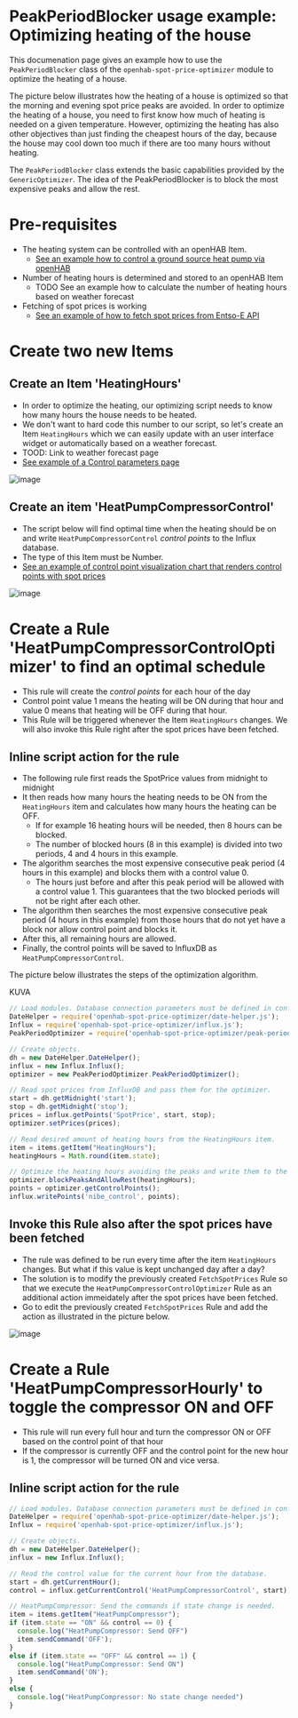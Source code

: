 # PeakPeriodBlocker usage example: Optimizing heating of the house
This documenation page gives an example how to use the `PeakPeriodBlocker` class of the `openhab-spot-price-optimizer` module to optimize the heating of a house.

The picture below illustrates how the heating of a house is optimized so that the morning and evening spot price peaks are avoided. In order to optimize the heating of a house, you need to first know how much of heating is needed on a given temperature. However, optimizing the heating has also other objectives than just finding the cheapest hours of the day, because the house may cool down too much if there are too many hours without heating.

The `PeakPeriodBlocker` class extends the basic capabilities provided by the `GenericOptimizer`. The idea of the PeakPeriodBlocker is to block the most expensive peaks and allow the rest.

# Pre-requisites
- The heating system can be controlled with an openHAB Item.
  - [See an example how to control a ground source heat pump via openHAB](https://github.com/masipila/openhab-spot-price-optimizer/blob/main/doc/Nibe-example.md)
- Number of heating hours is determined and stored to an openHAB Item
  - TODO See an example how to calculate the number of heating hours based on weather forecast
- Fetching of spot prices is working
  - [See an example of how to fetch spot prices from Entso-E API](./Entso-E-example.md)
 
# Create two new Items

## Create an Item 'HeatingHours'
- In order to optimize the heating, our optimizing script needs to know how many hours the house needs to be heated.
- We don't want to hard code this number to our script, so let's create an Item `HeatingHours` which we can easily update with an user interface widget or automatically based on a weather forecast.
- TOOD: Link to weather forecast page
- [See example of a Control parameters page](./Control-parameters-UI-example.md)
  
![image](https://github.com/masipila/openhab-spot-price-optimizer/assets/20110757/fc0e1cdc-dc44-4dc5-a0b4-55c07342fd65)

## Create an item 'HeatPumpCompressorControl'
- The script below will find optimal time when the heating should be on and write `HeatPumpCompressorControl` _control points_ to the Influx database.
- The type of this Item must be Number.
- [See an example of control point visualization chart that renders control points with spot prices](./Control-point-visualization.md)

![image](https://github.com/masipila/openhab-spot-price-optimizer/assets/20110757/e178a888-bd5c-42f2-845c-db5503ec87ee)

# Create a Rule 'HeatPumpCompressorControlOptimizer' to find an optimal schedule
- This rule will create the _control points_ for each hour of the day
- Control point value 1 means the heating will be ON during that hour and value 0 means that heating will be OFF during that hour.
- This Rule will be triggered whenever the Item `HeatingHours` changes. We will also invoke this Rule right after the spot prices have been fetched.

## Inline script action for the rule
- The following rule first reads the SpotPrice values from midnight to midnight
- It then reads how many hours the heating needs to be ON from the `HeatingHours` item and calculates how many hours the heating can be OFF.
  - If for example 16 heating hours will be needed, then 8 hours can be blocked.
  - The number of blocked hours (8 in this example) is divided into two periods, 4 and 4 hours in this example.
- The algorithm searches the most expensive consecutive peak period (4 hours in this example) and blocks them with a control value 0.
  - The hours just before and after this peak period will be allowed with a control value 1. This guarantees that the two blocked periods will not be right after each other.
- The algorithm then searches the most expensive consecutive peak period (4 hours in this example) from those hours that do not yet have a block nor allow control point and blocks it.
- After this, all remaining hours are allowed.
- Finally, the control points will be saved to InfluxDB as `HeatPumpCompressorControl`.

The picture below illustrates the steps of the optimization algorithm.

KUVA

```Javascript
// Load modules. Database connection parameters must be defined in config.js.
DateHelper = require('openhab-spot-price-optimizer/date-helper.js');
Influx = require('openhab-spot-price-optimizer/influx.js');
PeakPeriodOptimizer = require('openhab-spot-price-optimizer/peak-period-optimizer.js');

// Create objects.
dh = new DateHelper.DateHelper();
influx = new Influx.Influx();
optimizer = new PeakPeriodOptimizer.PeakPeriodOptimizer();

// Read spot prices from InfluxDB and pass them for the optimizer.
start = dh.getMidnight('start');
stop = dh.getMidnight('stop');
prices = influx.getPoints('SpotPrice', start, stop);
optimizer.setPrices(prices);

// Read desired amount of heating hours from the HeatingHours item.
item = items.getItem("HeatingHours");
heatingHours = Math.round(item.state);

// Optimize the heating hours avoiding the peaks and write them to the database.
optimizer.blockPeaksAndAllowRest(heatingHours);
points = optimizer.getControlPoints();
influx.writePoints('nibe_control', points);
```

## Invoke this Rule also after the spot prices have been fetched
- The rule was defined to be run every time after the item `HeatingHours` changes. But what if this value is kept unchanged day after a day?
- The solution is to modify the previously created `FetchSpotPrices` Rule so that we execute the `HeatPumpCompressorControlOptimizer` Rule as an additional action immeidately after the spot prices have been fetched.
- Go to edit the previously created `FetchSpotPrices` Rule and add the action as illustrated in the picture below.

![image](fetch-spot-price-execute-boiler-optimization.png)

# Create a Rule 'HeatPumpCompressorHourly' to toggle the compressor ON and OFF
- This rule will run every full hour and turn the compressor ON or OFF based on the control point of that hour
- If the compressor is currently OFF and the control point for the new hour is 1, the compressor will be turned ON and vice versa.

## Inline script action for the rule
```Javascript
// Load modules. Database connection parameters must be defined in config.js.
DateHelper = require('openhab-spot-price-optimizer/date-helper.js');
Influx = require('openhab-spot-price-optimizer/influx.js');

// Create objects.
dh = new DateHelper.DateHelper();
influx = new Influx.Influx();

// Read the control value for the current hour from the database.
start = dh.getCurrentHour();
control = influx.getCurrentControl('HeatPumpCompressorControl', start);

// HeatPumpCompressor: Send the commands if state change is needed.
item = items.getItem("HeatPumpCompressor");
if (item.state == "ON" && control == 0) {
  console.log("HeatPumpCompressor: Send OFF")
  item.sendCommand('OFF'); 
}
else if (item.state == "OFF" && control == 1) {
  console.log("HeatPumpCompressor: Send ON")
  item.sendCommand('ON');
}
else {
  console.log("HeatPumpCompressor: No state change needed")
}
```
